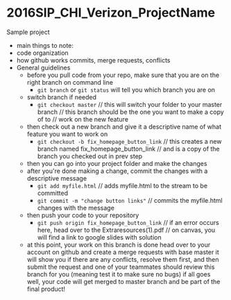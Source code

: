 # 2016SIP_CHI_Verizon_ProjectName
Sample project 
- main things to note:
 - code organization
 - how github works commits, merge requests, conflicts
- General guidelines 
    - before you pull code from your repo, make sure that you are on the right branch on command line
        - `git branch` or `git status` will tell you which branch you are on
    - switch branch if needed
        - `git checkout master` // this will switch your folder to your master branch
                            // this branch should be the one you want to make a copy of to
                            // work on the new feature
    - then check out a new branch and give it a descriptive name of what feature you want to work on
        - `git checkout -b fix_homepage_button_link`
                            // this creates a new branch named fix_homepage_button_link
                            // and is a copy of the branch you checked out in prev step
    - then you can go into your project folder and make the changes
    - after you're done making a change, commit the changes with a descriptive message
        - `git add myfile.html` // adds myfile.html to the stream to be committed
        - `git commit -m "change button links"` // commits the myfile.html changes with the message
    - then push your code to your repository
        - `git push origin fix_homepage_button_link` 
                            // if an error occurs here, head over to the Extraresources(1).pdf
                            // on canvas, you will find a link to google slides with solution
    - at this point, your work on this branch is done
    head over to your account on github and create a merge requests with base master
    it will show you if there are any conflicts, resolve them first, and then submit the request
    and one of your teammates should review this branch for you (meaning test it to make sure no bugs)
    if all goes well, your code will get merged to master branch and be part of the final product!
